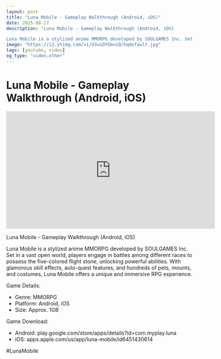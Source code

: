 ```yaml
---
layout: post
title: "Luna Mobile - Gameplay Walkthrough (Android, iOS)"
date: 2025-08-17
description: "Luna Mobile - Gameplay Walkthrough (Android, iOS)  

Luna Mobile is a stylized anime MMORPG developed by SOULGAMES Inc. Set in a vast open world, player..."
image: "https://i2.ytimg.com/vi/U3usDYGbniQ/hqdefault.jpg"
tags: [youtube, video]
og_type: "video.other"
---
```


<script type="application/ld+json">
{
  "@context": "http://schema.org",
  "@type": "VideoObject",
  "name": "Luna Mobile - Gameplay Walkthrough (Android, iOS)",
  "description": "Luna Mobile - Gameplay Walkthrough (Android, iOS)  \n\nLuna Mobile is a stylized anime MMORPG developed by SOULGAMES Inc. Set in a vast open world, players engage in battles among different races to possess the five-colored flight stone, unlocking powerful abilities. With glamorous skill effects, auto-quest features, and hundreds of pets, mounts, and costumes, Luna Mobile offers a unique and immersive RPG experience.  \n\nGame Details:  \n\n- Genre: MMORPG  \n- Platform: Android, iOS  \n- Size: Approx. 1GB  \n\nGame Download:  \n\n- Android: play.google.com/store/apps/details?id=com.myplay.luna  \n- iOS: apps.apple.com/us/app/luna-mobile/id6451430614\n\n#LunaMobile",
  "thumbnailUrl": "https://i2.ytimg.com/vi/U3usDYGbniQ/hqdefault.jpg",
  "uploadDate": "2025-08-17T09:14:35",
  "embedUrl": "https://www.youtube.com/embed/U3usDYGbniQ",
  "publisher": {
    "@type": "Person",
    "name": "Celo Zaga"
  },
  "mainEntityOfPage": {
    "@type": "WebPage",
    "@id": "https://celozaga.github.io/2025/08/17/luna-mobile---gameplay-walkthrough-(android,-ios)-U3usDYGbniQ.html"
  },
  "duration": "PT0M0S"
}
</script>

<script type="application/ld+json">
{
  "@context": "http://schema.org",
  "@type": "BlogPosting",
  "headline": "Luna Mobile - Gameplay Walkthrough (Android, iOS)",
  "image": "https://i2.ytimg.com/vi/U3usDYGbniQ/hqdefault.jpg",
  "publisher": {
    "@type": "Person",
    "name": "Celo Zaga"
  },
  "url": "https://celozaga.github.io/2025/08/17/luna-mobile---gameplay-walkthrough-(android,-ios)-U3usDYGbniQ.html",
  "datePublished": "2025-08-17T09:14:35",
  "dateCreated": "2025-08-17T09:14:35",
  "dateModified": "2025-08-17T09:14:35",
  "description": "Luna Mobile - Gameplay Walkthrough (Android, iOS)  \n\nLuna Mobile is a stylized anime MMORPG developed by SOULGAMES Inc. Set in a vast open world, player...",
  "author": {
    "@type": "Person",
    "name": "Celo Zaga"
  },
  "mainEntityOfPage": {
    "@type": "WebPage",
    "@id": "https://celozaga.github.io/2025/08/17/luna-mobile---gameplay-walkthrough-(android,-ios)-U3usDYGbniQ.html"
  }
}
</script>

<h1 class="youtube-post-title">Luna Mobile - Gameplay Walkthrough (Android, iOS)</h1>

<iframe width="560" height="315" src="https://www.youtube.com/embed/U3usDYGbniQ" class="youtube-post-embed" frameborder="0" allowfullscreen></iframe>

<p class="youtube-post-description">Luna Mobile - Gameplay Walkthrough (Android, iOS)  

Luna Mobile is a stylized anime MMORPG developed by SOULGAMES Inc. Set in a vast open world, players engage in battles among different races to possess the five-colored flight stone, unlocking powerful abilities. With glamorous skill effects, auto-quest features, and hundreds of pets, mounts, and costumes, Luna Mobile offers a unique and immersive RPG experience.  

Game Details:  

- Genre: MMORPG  
- Platform: Android, iOS  
- Size: Approx. 1GB  

Game Download:  

- Android: play.google.com/store/apps/details?id=com.myplay.luna  
- iOS: apps.apple.com/us/app/luna-mobile/id6451430614

#LunaMobile</p>
